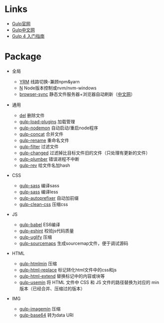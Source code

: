 # Links


- [Gulp官网](http://gulpjs.com/)
- [Gulp中文网](http://www.gulpjs.com.cn/)
- [Gulp 4 入门指南](https://github.com/cssmagic/blog/issues/62)

# Package


- 全局
  - [YRM](https://www.npmjs.com/package/yrm) 线路切换-兼顾npm&yarn
  - [N](https://www.npmjs.com/package/n) Node版本控制或nvm/nvm-windows
  - [browser-sync](https://www.npmjs.com/package/browser-sync) 静态文件服务器+浏览器自动刷新（[中文网](http://www.browsersync.cn/)）

- 通用
  - [del](https://www.npmjs.com/package/del) 删除文件
  - [gulp-load-plugins](https://www.npmjs.com/package/gulp-load-plugins) 加载管理
  - [gulp-nodemon](https://www.npmjs.com/package/gulp-nodemon) 自动启动/重启node程序
  - [gulp-concat](https://www.npmjs.com/package/gulp-concat) 合并文件
  - [gulp-rename](https://www.npmjs.com/package/gulp-rename) 重命名文件
  - [gulp-filter](https://www.npmjs.com/package/gulp-filter) 过滤文件
  - [gulp-changed](https://www.npmjs.com/package/gulp-changed) 过滤掉比目标文件旧的文件（只处理有更新的文件）
  - [gulp-plumber](https://www.npmjs.com/package/gulp-plumber) 错误进程不中断
  - [gulp-rev](https://www.npmjs.com/package/gulp-rev) 给文件名加hash

- CSS
  - [gulp-sass](https://www.npmjs.com/package/gulp-sass) 编译sass
  - [gulp-sass](https://www.npmjs.com/package/gulp-less) 编译less
  - [gulp-autoprefixer](https://www.npmjs.com/package/gulp-autoprefixer) 自动加前缀
  - [gulp-clean-css](https://www.npmjs.com/package/gulp-clean-css) 压缩css

- JS 
  - [gulp-babel](https://www.npmjs.com/package/gulp-babel) ES6编译
  - [gulp-eshint](https://www.npmjs.com/package/gulp-eslint) 校验js代码质量
  - [gulp-uglify](https://www.npmjs.com/package/gulp-uglify) 压缩
  - [gulp-sourcemaps](https://www.npmjs.com/package/gulp-sourcemaps) 生成sourcemap文件，便于调试源码

- HTML 

  - [gulp-htmlmin](https://www.npmjs.com/package/gulp-htmlmin) 压缩
  - [gulp-html-replace](https://www.npmjs.com/package/gulp-html-replace) 标记转化html文件中的css和js
  - [gulp-html-extend](https://www.npmjs.com/package/gulp-html-extend) 替换标记中的内容或块等
  - [gulp-usemin](https://www.npmjs.com/package/gulp-usemin) 将 HTML 文件中 CSS 和 JS 文件的路径替换为对应的 min 版本（已经合并、压缩过的版本）

- IMG

  - [gulp-imagemin](https://www.npmjs.com/package/gulp-imagemin) 压缩
  - [gulp-base64](https://www.npmjs.com/package/gulp-base64) 转为data URI


